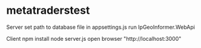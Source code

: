 # metatraderstest

Server
set path to database file in appsettings.js
run IpGeoInformer.WebApi

Client
npm install
node server.js
open browser "http://localhost:3000"
